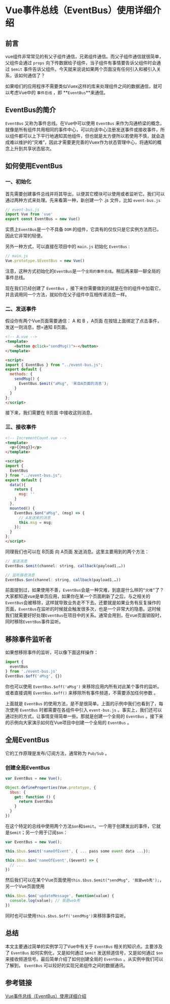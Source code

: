 # Vue事件总线（EventBus）使用详细介绍

## 前言

vue组件非常常见的有父子组件通信，兄弟组件通信。而父子组件通信就很简单，父组件会通过 `props` 向下传数据给子组件，当子组件有事情要告诉父组件时会通过 `$emit` 事件告诉父组件。今天就来说说如果两个页面没有任何引入和被引入关系，该如何通信了？

如果咱们的应用程序不需要类似Vuex这样的库来处理组件之间的数据通信，就可以考虑Vue中的 `事件总线` ，即 **`EventBus`**来通信。

## EventBus的简介

`EventBus` 又称为事件总线。在Vue中可以使用 `EventBus` 来作为沟通桥梁的概念，就像是所有组件共用相同的事件中心，可以向该中心注册发送事件或接收事件，所以组件都可以上下平行地通知其他组件，但也就是太方便所以若使用不慎，就会造成难以维护的“灾难”，因此才需要更完善的Vuex作为状态管理中心，将通知的概念上升到共享状态层次。

## 如何使用EventBus

### 一、初始化
首先需要创建事件总线并将其导出，以便其它模块可以使用或者监听它。我们可以通过两种方式来处理。先来看第一种，新创建一个 .js 文件，比如 `event-bus.js`

```javascript
// event-bus.js
import Vue from 'vue'
export const EventBus = new Vue()
```

实质上`EventBus`是一个不具备 `DOM` 的组件，它具有的仅仅只是它实例方法而已，因此它非常的轻便。

另外一种方式，可以直接在项目中的 `main.js` 初始化 `EventBus` :

```javascript
// main.js
Vue.prototype.$EventBus = new Vue()
```

注意，这种方式初始化的`EventBus`是一个`全局的事件总线`。稍后再来聊一聊全局的事件总线。

现在我们已经创建了 `EventBus` ，接下来你需要做到的就是在你的组件中加载它，并且调用同一个方法，就如你在父子组件中互相传递消息一样。

### 二、发送事件

假设你有两个Vue页面需要通信： A 和 B ，A页面 在按钮上面绑定了点击事件，发送一则消息，想=通知 B页面。

```html
<!-- A.vue -->
<template>
    <button @click="sendMsg()">-</button>
</template>

<script> 
import { EventBus } from "../event-bus.js";
export default {
  methods: {
    sendMsg() {
      EventBus.$emit("aMsg", '来自A页面的消息');
    }
  }
}; 
</script>
```

接下来，我们需要在 B页面 中接收这则消息。

### 三、接收事件

```html
<!-- IncrementCount.vue -->
<template>
  <p>{{msg}}</p>
</template>

<script> 
import { 
  EventBus 
} from "../event-bus.js";
export default {
  data(){
    return {
      msg: ''
    }
  },
  mounted() {
    EventBus.$on("aMsg", (msg) => {
      // A发送来的消息
      this.msg = msg;
    });
  }
};
</script>
```

同理我们也可以在 B页面 向 A页面 发送消息。这里主要用到的两个方法：

```javascript
// 发送消息
EventBus.$emit(channel: string, callback(payload1,…))

// 监听接收消息
EventBus.$on(channel: string, callback(payload1,…))
```

前面提到过，如果使用不善，`EventBus`会是一种灾难，到底是什么样的`“灾难”`了？大家都知道vue是单页应用，如果你在某一个页面刷新了之后，与之相关的`EventBus`会被移除，这样就导致业务走不下去。还要就是如果业务有反复操作的页面，`EventBus`在监听的时候就会触发很多次，也是一个非常大的隐患。这时候我们就需要好好处理`EventBus`在项目中的关系。通常会用到，在vue页面销毁时，同时移除`EventBus`事件监听。

## 移除事件监听者

如果想移除事件的监听，可以像下面这样操作：

```javascript
import { 
  eventBus 
} from './event-bus.js'
EventBus.$off('aMsg', {})
```

你也可以使用 `EventBus.$off('aMsg')` 来移除应用内所有对此某个事件的监听。或者直接调用 `EventBus.$off()` 来移除所有事件频道，不需要添加任何参数 。

上面就是 `EventBus` 的使用方法，是不是很简单。上面的示例中我们也看到了，每次使用 `EventBus` 时都需要在各组件中引入 `event-bus.js` 。事实上，我们还可以通过别的方式，让事情变得简单一些。那就是创建一个全局的 `EventBus` 。接下来的示例向大家演示如何在Vue项目中创建一个全局的 `EventBus` 。

## **全局EventBus**

它的工作原理是发布/订阅方法，通常称为 `Pub/Sub` 。

### 创建全局EventBus

```javascript
var EventBus = new Vue();

Object.defineProperties(Vue.prototype, {
  $bus: {
    get: function () {
      return EventBus
    }
  }
})
```

在这个特定的总线中使用两个方法`$on`和`$emit`。一个用于创建发出的事件，它就是`$emit`；另一个用于订阅`$on`：

```javascript
var EventBus = new Vue();

this.$bus.$emit('nameOfEvent', { ... pass some event data ...});

this.$bus.$on('nameOfEvent',($event) => {
  // ...
})
```

然后我们可以在某个Vue页面使用`this.$bus.$emit("sendMsg", '我是web秀');`，另一个Vue页面使用

```javascript
this.$bus.$on('updateMessage', function(value) {
  console.log(value); // 我是web秀
})
```

同时也可以使用`this.$bus.$off('sendMsg')`来移除事件监听。

## 总结

本文主要通过简单的实例学习了Vue中有关于 `EventBus` 相关的知识点。主要涉及了 `EventBus` 如何实例化，又是如何通过 `$emit` 发送频道信号，又是如何通过 `$on` 来接收频道信号。最后简单介绍了如何创建全局的 `EventBus` 。从实例中我们可以了解到， `EventBus` 可以较好的实现兄弟组件之间的数据通讯。

## 参考链接

[Vue事件总线（EventBus）使用详细介绍](https://zhuanlan.zhihu.com/p/72777951)

